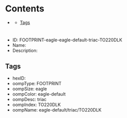 



Contents
========

* [](#)
	* [Tags](#tags)

# 

- ID: FOOTPRINT-eagle-eagle-default-triac-TO220DLK
- Name: 
- Description: 

## Tags

- hexID: 
- oompType: FOOTPRINT
- oompSize: eagle
- oompColor: eagle-default
- oompDesc: triac
- oompIndex: TO220DLK
- oompName: eagle-default/triac/TO220DLK
